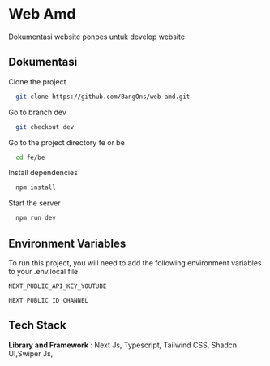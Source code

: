 # Web Amd

Dokumentasi website ponpes untuk develop website

## Dokumentasi

Clone the project

```bash
  git clone https://github.com/BangOns/web-amd.git
```

Go to branch dev

```bash
  git checkout dev
```

Go to the project directory fe or be

```bash
  cd fe/be
```

Install dependencies

```bash
  npm install
```

Start the server

```bash
  npm run dev
```

## Environment Variables

To run this project, you will need to add the following environment variables to your .env.local file

`NEXT_PUBLIC_API_KEY_YOUTUBE`

`NEXT_PUBLIC_ID_CHANNEL`

## Tech Stack

**Library and Framework** : Next Js, Typescript, Tailwind CSS, Shadcn UI,Swiper Js,
